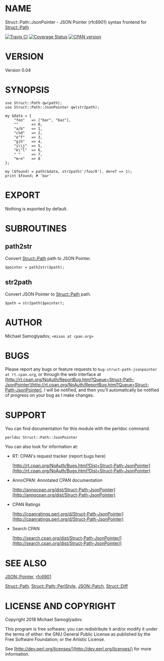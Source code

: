 # NAME

Struct::Path::JsonPointer - JSON Pointer (rfc6901) syntax frontend for [Struct::Path](https://metacpan.org/pod/Struct::Path)

<a href="https://travis-ci.org/mr-mixas/Struct-Path-JsonPointer.pm"><img src="https://travis-ci.org/mr-mixas/Struct-Path-JsonPointer.pm.svg?branch=master" alt="Travis CI"></a>
<a href='https://coveralls.io/github/mr-mixas/Struct-Path-JsonPointer.pm?branch=master'><img src='https://coveralls.io/repos/github/mr-mixas/Struct-Path-JsonPointer.pm/badge.svg?branch=master' alt='Coverage Status'/></a>
<a href="https://badge.fury.io/pl/Struct-Path-JsonPointer"><img src="https://badge.fury.io/pl/Struct-Path-JsonPointer.svg" alt="CPAN version"></a>

# VERSION

Version 0.04

# SYNOPSIS

    use Struct::Path qw(path);
    use Struct::Path::JsonPointer qw(str2path);

    my $data = {
        "foo"   => ["bar", "baz"],
        ""      => 0,
        "a/b"   => 1,
        "c%d"   => 2,
        "e^f"   => 3,
        "g|h"   => 4,
        "i\\j"  => 5,
        "k\"l"  => 6,
        " "     => 7,
        "m~n"   => 8
    };

    my ($found) = path($data, str2path('/foo/0'), deref => 1);
    print $found; # 'bar'

# EXPORT

Nothing is exported by default.

# SUBROUTINES

## path2str

Convert [Struct::Path](https://metacpan.org/pod/Struct::Path) path to JSON Pointer.

    $pointer = path2str($path);

## str2path

Convert JSON Pointer to [Struct::Path](https://metacpan.org/pod/Struct::Path) path.

    $path = str2path($pointer);

# AUTHOR

Michael Samoglyadov, `<mixas at cpan.org>`

# BUGS

Please report any bugs or feature requests to
`bug-struct-path-jsonpointer at rt.cpan.org`, or through the web interface at
[http://rt.cpan.org/NoAuth/ReportBug.html?Queue=Struct-Path-JsonPointer](http://rt.cpan.org/NoAuth/ReportBug.html?Queue=Struct-Path-JsonPointer). I
will be notified, and then you'll automatically be notified of progress on your
bug as I make changes.

# SUPPORT

You can find documentation for this module with the perldoc command.

    perldoc Struct::Path::JsonPointer

You can also look for information at:

- RT: CPAN's request tracker (report bugs here)

    [http://rt.cpan.org/NoAuth/Bugs.html?Dist=Struct-Path-JsonPointer](http://rt.cpan.org/NoAuth/Bugs.html?Dist=Struct-Path-JsonPointer)

- AnnoCPAN: Annotated CPAN documentation

    [http://annocpan.org/dist/Struct-Path-JsonPointer](http://annocpan.org/dist/Struct-Path-JsonPointer)

- CPAN Ratings

    [http://cpanratings.perl.org/d/Struct-Path-JsonPointer](http://cpanratings.perl.org/d/Struct-Path-JsonPointer)

- Search CPAN

    [http://search.cpan.org/dist/Struct-Path-JsonPointer/](http://search.cpan.org/dist/Struct-Path-JsonPointer/)

# SEE ALSO

[JSON::Pointer](https://metacpan.org/pod/JSON::Pointer), [rfc6901](https://tools.ietf.org/html/rfc6901)

[Struct::Path](https://metacpan.org/pod/Struct::Path), [Struct::Path::PerlStyle](https://metacpan.org/pod/Struct::Path::PerlStyle), [JSON::Patch](https://metacpan.org/pod/JSON::Patch), [Struct::Diff](https://metacpan.org/pod/Struct::Diff)

# LICENSE AND COPYRIGHT

Copyright 2018 Michael Samoglyadov.

This program is free software; you can redistribute it and/or modify it under
the terms of either: the GNU General Public License as published by the Free
Software Foundation; or the Artistic License.

See [http://dev.perl.org/licenses/](http://dev.perl.org/licenses/) for more information.
